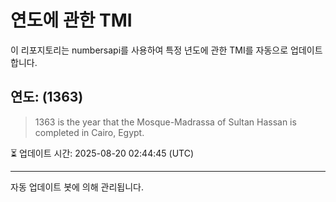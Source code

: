 
# 연도에 관한 TMI

이 리포지토리는 numbersapi를 사용하여 특정 년도에 관한 TMI를 자동으로 업데이트합니다.

## 연도: (1363)
> 1363 is the year that the Mosque-Madrassa of Sultan Hassan is completed in Cairo, Egypt.

⏳ 업데이트 시간: 2025-08-20 02:44:45 (UTC)

---
자동 업데이트 봇에 의해 관리됩니다.
